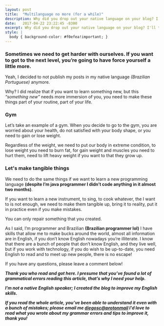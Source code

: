 ```yaml
---
layout: post
title:  "Multilanguage no more (for a while)"
description: Why did you drop out your native language on your blog? I'll tell you why I decided it for my sake...
date:   2017-04-22 23:22:45 -0300
excerpt: Why did you drop out your native language on your blog? I'll tell you why I decided it for my sake...
style: |
  body { background-color: #f0efea!important; }
---
```

### Sometimes we need to get harder with ourselves. If you want to got to the next level, you’re going to have force yourself a little more.

Yeah, I decided to not publish my posts in my native language *(Brazilian Portuguese)* anymore.  

Why? I did realize that if you want to learn something new, but this *“something new”* needs more immersion of you, you need to make these things part of your routine, part of your life.

### Gym

Let’s take an example of a gym. When you decide to go to the gym, you are worried about your health, do not satisfied with your body shape, or you need to gain or lose weight.

Regardless of the weight, we need to put our body in extreme condition, to lose weight you need to burn fat, for gain weight and muscles you need to hurt them, need to lift heavy weight if you want to that they grow up.

### Let's make tangible things

We need to do the same things if we want to learn a new programming language **(despite I’m java programmer I didn’t code anything in it almost two months)**.

If you want to learn a new instrument, to sing, to cook whatever, the I want to is not enough, we need to make them tangible up, bring it to reality, put it in practice even if you make mistakes.

You can only repair something that you created.

As I said, I’m programmer and Brazilian **(Brazilian programmer lol)** I have skills that allow me to make bucks around the world, almost all information are in English, if you don’t know English nowadays you’re illiterate. I know that there are a bunch of people that don’t know English, and they live well, but if you work with technology, if you do wish to be up-to-date, you need English to read and to meet up new people, there is no escape!

If you have any questions, please leave a comment below!

***Thank you who read and got here. I presume that you’ve found a lot of grammatical errors reading this article, that’s why I need your help.***

***I’m not a native English speaker; I created the blog to improve my English skills.***

***If you read the whole article, you’ve been able to understand it even with a bunch of mistakes; please email me [diegosc@protonmail](mailto:diegosc@protonmail.com) I'd love to read what you wrote about my grammar errors and tips to improve it, thank you!***
